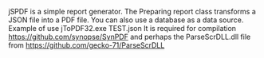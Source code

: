 jSPDF is a simple report generator.
The Preparing report class transforms a JSON file into a PDF file.
You can also use a database as a data source.
Example of use
jToPDF32.exe TEST.json
It is required for compilation https://github.com/synopse/SynPDF and
perhaps the ParseScrDLL.dll file from https://github.com/gecko-71/ParseScrDLL
